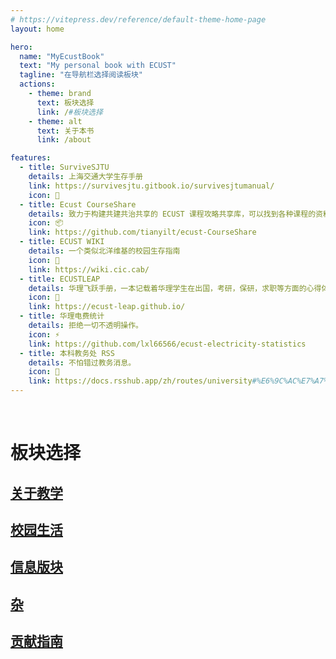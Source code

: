 ```yaml
---
# https://vitepress.dev/reference/default-theme-home-page
layout: home

hero:
  name: "MyEcustBook"
  text: "My personal book with ECUST"
  tagline: "在导航栏选择阅读板块"
  actions:
    - theme: brand
      text: 板块选择
      link: /#板块选择
    - theme: alt
      text: 关于本书
      link: /about

features:
  - title: SurviveSJTU
    details: 上海交通大学生存手册
    link: https://survivesjtu.gitbook.io/survivesjtumanual/
    icon: 📌
  - title: Ecust CourseShare
    details: 致力于构建共建共治共享的 ECUST 课程攻略共享库，可以找到各种课程的资料。
    icon: 📦
    link: https://github.com/tianyilt/ecust-CourseShare
  - title: ECUST WIKI
    details: 一个类似北洋维基的校园生存指南
    icon: 🎨
    link: https://wiki.cic.cab/
  - title: ECUSTLEAP
    details: 华理飞跃手册，一本记载着华理学生在出国，考研，保研，求职等方面的心得体会的手册。
    icon: 🚀
    link: https://ecust-leap.github.io/
  - title: 华理电费统计
    details: 拒绝一切不透明操作。
    icon: ⚡
    link: https://github.com/lxl66566/ecust-electricity-statistics
  - title: 本科教务处 RSS
    details: 不怕错过教务消息。
    icon: 📰
    link: https://docs.rsshub.app/zh/routes/university#%E6%9C%AC%E7%A7%91%E6%95%99%E5%8A%A1%E5%A4%84%E4%BF%A1%E6%81%AF%E7%BD%91
---
```


<br/>

# 板块选择

## [关于教学](./teach/index.md)

## [校园生活](./life/index.md)

## [信息版块](./infomation.md)

## [杂](./farraginous/index.md)

## [贡献指南](./contributing.md)
